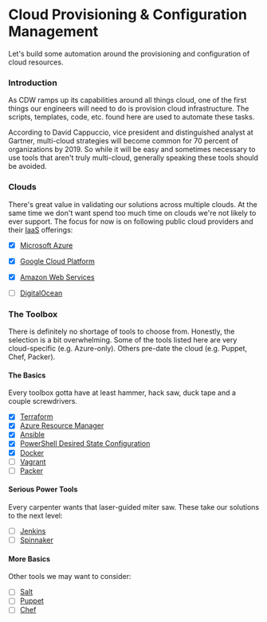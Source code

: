 Cloud Provisioning & Configuration Management
==========

Let's build some automation around the provisioning and configuration of cloud resources.   

### Introduction   
As CDW ramps up its capabilities around all things cloud, one of the first things our 
engineers will need to do is provision cloud infrastructure.   The scripts, templates, code, 
etc. found here are used to automate these tasks.

According to David Cappuccio, vice president and distinguished analyst at Gartner, multi-cloud 
strategies will become common for 70 percent of organizations by 2019.  So while it will be easy 
and sometimes necessary to use tools that aren't truly multi-cloud, generally speaking these tools 
should be avoided.

### Clouds
There's great value in validating our solutions across multiple clouds.  At the same time we don't 
want spend too much time on clouds we're not likely to ever support. The focus for now is on following 
public cloud providers and their [IaaS](http://en.wikipedia.org/wiki/Cloud_computing#Infrastructure_as_a_service) offerings:   
- [x] [Microsoft Azure](https://azure.microsoft.com/en-us/)   
- [x] [Google Cloud Platform](https://cloud.google.com/)    
- [x] [Amazon Web Services](http://aws.amazon.com/)  
- [ ] [DigitalOcean](https://www.digitalocean.com/)   


### The Toolbox  
There is definitely no shortage of tools to choose from.  Honestly, the selection is a bit overwhelming.  Some 
of the tools listed here are very cloud-specific (e.g. Azure-only).  Others pre-date the cloud (e.g. Puppet, Chef, Packer).

#### The Basics  
Every toolbox gotta have at least hammer, hack saw, duck tape and a couple screwdrivers.  
- [x] [Terraform](http://www.terraform.io/)
- [x] [Azure Resource Manager](https://azure.microsoft.com/en-us/documentation/articles/resource-group-overview/)
- [x] [Ansible](http://www.ansible.com/)
- [x] [PowerShell Desired State Configuration](http://technet.microsoft.com/en-us/library/dn249912.aspx)
- [x] [Docker](https://www.docker.com/)   
- [ ] [Vagrant](http://www.vagrantup.com/)   
- [ ] [Packer](https://www.packer.io)   

#### Serious Power Tools
Every carpenter wants that laser-guided miter saw.  These take our solutions to the next level:
- [ ] [Jenkins](https://jenkins-ci.org/)   
- [ ] [Spinnaker](http://spinnaker.io/)   

#### More Basics     
Other tools we may want to consider:
- [ ] [Salt](http://www.saltstack.com/)   
- [ ] [Puppet](http://puppetlabs.com/)   
- [ ] [Chef](https://www.getchef.com/)
